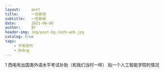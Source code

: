```yaml
---
layout:     post
title:      一些新闻
subtitle:   一些新闻 
date:       2021-06-08
author:     BY
header-img: img/post-bg-ios9-web.jpg
catalog: true
tags:
    - 开发技巧
    - Debug
---
```

1 西电有出国类外语水平考试补助（和我们当时一样）
贴一个人工智能学院的情况
